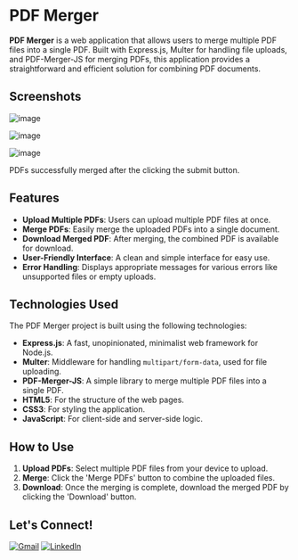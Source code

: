 # PDF Merger

**PDF Merger** is a web application that allows users to merge multiple PDF files into a single PDF. Built with Express.js, Multer for handling file uploads, and PDF-Merger-JS for merging PDFs, this application provides a straightforward and efficient solution for combining PDF documents.

## Screenshots

![image](https://github.com/KrishnaVakte/pdfMerger/assets/86585840/38c6b6e2-fa33-4a95-8128-da8ad57f0df9)

![image](https://github.com/KrishnaVakte/pdfMerger/assets/86585840/dd2872a7-72a9-4614-9225-9b52ebe7c3a9)

![image](https://github.com/KrishnaVakte/pdfMerger/assets/86585840/5e8c8a8d-d09d-4064-ab71-3f1063ca9bd3)

PDFs successfully merged after the clicking the submit button.




## Features

- **Upload Multiple PDFs**: Users can upload multiple PDF files at once.
- **Merge PDFs**: Easily merge the uploaded PDFs into a single document.
- **Download Merged PDF**: After merging, the combined PDF is available for download.
- **User-Friendly Interface**: A clean and simple interface for easy use.
- **Error Handling**: Displays appropriate messages for various errors like unsupported files or empty uploads.


## Technologies Used

The PDF Merger project is built using the following technologies:

- **Express.js**: A fast, unopinionated, minimalist web framework for Node.js.
- **Multer**: Middleware for handling `multipart/form-data`, used for file uploading.
- **PDF-Merger-JS**: A simple library to merge multiple PDF files into a single PDF.
- **HTML5**: For the structure of the web pages.
- **CSS3**: For styling the application.
- **JavaScript**: For client-side and server-side logic.

## How to Use

1. **Upload PDFs**: Select multiple PDF files from your device to upload.
2. **Merge**: Click the 'Merge PDFs' button to combine the uploaded files.
3. **Download**: Once the merging is complete, download the merged PDF by clicking the 'Download' button.

## Let's Connect!

[![Gmail](https://img.shields.io/badge/Gmail-D14836?style=for-the-badge&logo=gmail&logoColor=white)](mailto:krishnavakte25@gmail.com)
[![LinkedIn](https://img.shields.io/badge/LinkedIn-0077B5?style=for-the-badge&logo=linkedin&logoColor=white)](https://www.linkedin.com/in/krishnavakte/)
